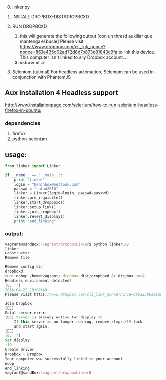 
0. linker.py 

1. INSTALL DROPBOX-DIST/DROPBOXD

2. RUN DROPBOXD
    1. this will generate the following output [con un thread auxiliar que mantenga el bucle]
        Please visit https://www.dropbox.com/cli_link_nonce?nonce=863e435d02ad72d8d7b873e81843c9fa to link this device.
        This computer isn't linked to any Dropbox account...
    2. extraer el url 





1. Selenium (tutorial) For headless automation, Selenium can be used in conjunction with PhantomJS

## Aux installation 4 Headless support

http://www.installationpage.com/selenium/how-to-run-selenium-headless-firefox-in-ubuntu/



### dependencies:

1. firefox
2. python-selenium




## usage:

```python
from linker import Linker

if __name__ == "__main__":
    print "linker"
    login = "benchbox@outlook.com"
    passwd = "salou2010"
    linker = Linker(login=login, passwd=passwd)
    linker.pre_requisite()
    linker.start_dropboxd()
    linker.setup_link()
    linker.join_dropbox()
    linker.revert_display()
    print "end_linking"
```



### output:



```javascript
vagrant@sandBox:/vagrant/dropboxLinker$ python linker.py
linker
Constructor
Remove file

Remove config dir
dropboxd
run: nohup /home/vagrant/.dropbox-dist/dropboxd &> dropbox.out&
Headless environment detected!
(0, '')
2016-04-22 19:07:49
Please visit https://www.dropbox.com/cli_link_nonce?nonce=ca6325b6aa628f9b1c920a6535a0d43c to link this device.

Join Dropbox
(EE)
Fatal server error:
(EE) Server is already active for display 19
	If this server is no longer running, remove /tmp/.X19-lock
	and start again.
(EE)
(0, '')
Set display
:19
Create Driver
Dropbox - Dropbox
Your computer was successfully linked to your account
noop
end_linking
vagrant@sandBox:/vagrant/dropboxLinker$

```